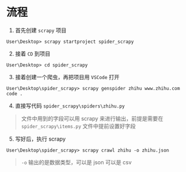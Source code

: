 # 流程

1. 首先创建 `scrapy` 项目

```shell
User\Desktop> scrapy startproject spider_scrapy
```

2. 接着 `CD` 到项目

```shell
User\Desktop> cd spider_scrapy
```

3. 接着创建一个爬虫，再把项目用 `VSCode` 打开

```shell
User\Desktop\spider_scrapy> scrapy genspider zhihu www.zhihu.com
code .
```

4. 直接写代码 `spider_scrapy\spiders\zhihu.py`

  > 文件中用到的字段可以用 scrapy 来进行输出，前提是需要在 `spider_scrapy\items.py` 文件中提前设置好字段

5. 写好后，执行 scrapy

```shell
User\Desktop\spider_scrapy> scrapy crawl zhihu -o zhihu.json
```

> `-o` 输出的是数据类型，可以是 json 可以是 csv
